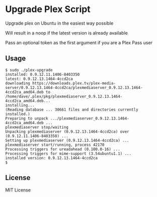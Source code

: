 Upgrade Plex Script
===================

Upgrade plex on Ubuntu in the easiest way possible

Will result in a noop if the latest version is already available

Pass an optional token as the first argument if you are a Plex Pass user

Usage
-----

    $ sudo ./plex-upgrade
    installed: 0.9.12.11.1406-8403350
    latest: 0.9.12.13.1464-4ccd2ca
    downloading https://downloads.plex.tv/plex-media-server/0.9.12.13.1464-4ccd2ca/plexmediaserver_0.9.12.13.1464-4ccd2ca_amd64.deb to /home/dave/.plex/pkg/plexmediaserver_0.9.12.13.1464-4ccd2ca_amd64.deb...
    installing...
    (Reading database ... 30661 files and directories currently installed.)
    Preparing to unpack .../plexmediaserver_0.9.12.13.1464-4ccd2ca_amd64.deb ...
    plexmediaserver stop/waiting
    Unpacking plexmediaserver (0.9.12.13.1464-4ccd2ca) over (0.9.12.11.1406-8403350) ...
    Setting up plexmediaserver (0.9.12.13.1464-4ccd2ca) ...
    plexmediaserver start/running, process 42170
    Processing triggers for ureadahead (0.100.0-16) ...
    Processing triggers for mime-support (3.54ubuntu1.1) ...
    installed version: 0.9.12.13.1464-4ccd2ca
    $

License
-------

MIT License
